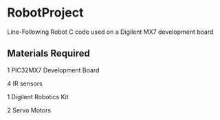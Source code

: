 # RobotProject
Line-Following Robot C code used on a Digilent MX7 development board

## Materials Required
1 PIC32MX7 Development Board

4 IR sensors

1 Digilent Robotics Kit

2 Servo Motors
